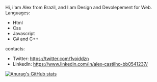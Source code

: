 Hi, i'am Alex from Brazil, and I am Design and Devolepement for Web.
Languages:
- Html
- Css
- Javascript
- C# and C++

contacts:
- Twitter: https://twitter.com/1voiddzn
- Linkedln: https://www.linkedin.com/in/alex-castilho-bb0541237/

[![Anurag's GitHub stats](https://github-readme-stats.vercel.app/api?username=Alex)](https://github.com/anuraghazra/github-readme-stats)
